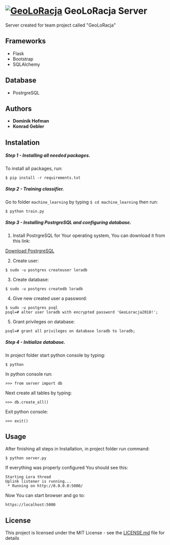 # [![GeoLoRacja](https://image.ibb.co/g2e2jc/logo_small.png)](https://github.com/KG5321/geoloracja_server) GeoLoRacja Server

Server created for team project called "GeoLoRacja"

## Frameworks

- Flask
- Bootstrap
- SQLAlchemy

## Database

- PostrgreSQL

## Authors

- **Dominik Hofman**
- **Konrad Gebler**

## Instalation

##### Step 1 - Installing all needed packages.

To install all packages, run:

`$ pip install -r requirements.txt`

##### Step 2 - Training classifier.

Go to folder `machine_learning` by typing `$ cd machine_learning` then run:

`$ python train.py`

##### Step 3 - Installing PostrgreSQL and configuring database.

1. Install PostrgreSQL for Your operating system, You can download it from this link:

 [Download PostrgreSQL](https://www.postgresql.org/download/)

2. Create user:

 `$ sudo -u postgres createuser loradb`

3. Create database:

 `$ sudo -u postgres createdb loradb`

4. Give new created user a password:

 ```
 $ sudo -u postgres psql
 psql=# alter user loradb with encrypted password 'GeoLoracja2018!';
 ```

5. Grant privileges on database:

 `psql=# grant all privileges on database loradb to loradb;`

##### Step 4 - Initialize database.
In project folder start python console by typing:

`$ python`

In python console run:

`>>> from server import db`

Next create all tables by typing:

`>>> db.create_all()`

Exit python console:

`>>> exit()`

## Usage

After finishing all steps in Installation, in project folder run command:

`$ python server.py`

If everything was properly configured You should see this:

```
Starting Lora thread
Uplink listener is running...
 * Running on http://0.0.0.0:5000/
```

Now You can start browser and go to:

`https://localhost:5000`

## License

This project is licensed under the MIT License - see the [LICENSE.md](LICENSE.md) file for details
